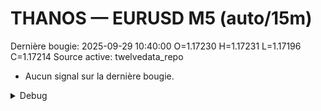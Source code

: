 # THANOS — EURUSD M5 (auto/15m)
Dernière bougie: 2025-09-29 10:40:00  O=1.17230  H=1.17231  L=1.17196  C=1.17214
Source active: twelvedata_repo

- Aucun signal sur la dernière bougie.

<details><summary>Debug</summary>

- TD_API_KEY manquant.

</details>